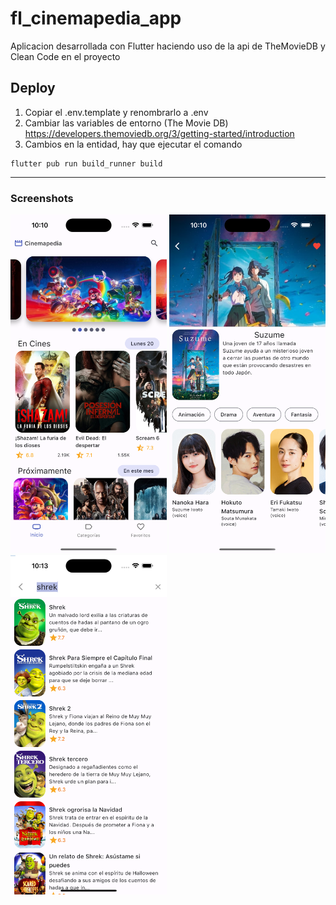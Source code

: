 # fl_cinemapedia_app
Aplicacion desarrollada con Flutter haciendo uso de la api de TheMovieDB y Clean Code en el proyecto

## Deploy
1. Copiar el .env.template y renombrarlo a .env
2. Cambiar las variables de entorno (The Movie DB) 
   https://developers.themoviedb.org/3/getting-started/introduction
3. Cambios en la entidad, hay que ejecutar el comando
```
flutter pub run build_runner build
```
<hr/>
<h3>Screenshots</h3>
<div>
  <img src="screenshots/screenshot-1.png" width="250" />
  <img src="screenshots/screenshot-2.png" width="250" />
  <img src="screenshots/screenshot-3.png" width="250" />
</div>

